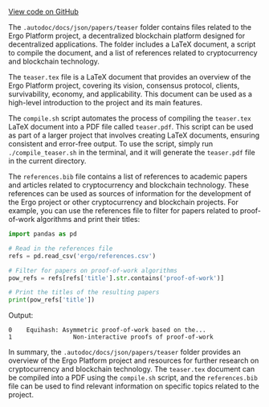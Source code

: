 [View code on GitHub](https://github.com/ergoplatform/ergo/.autodoc/docs/json/papers/teaser)

The `.autodoc/docs/json/papers/teaser` folder contains files related to the Ergo Platform project, a decentralized blockchain platform designed for decentralized applications. The folder includes a LaTeX document, a script to compile the document, and a list of references related to cryptocurrency and blockchain technology.

The `teaser.tex` file is a LaTeX document that provides an overview of the Ergo Platform project, covering its vision, consensus protocol, clients, survivability, economy, and applicability. This document can be used as a high-level introduction to the project and its main features.

The `compile.sh` script automates the process of compiling the `teaser.tex` LaTeX document into a PDF file called `teaser.pdf`. This script can be used as part of a larger project that involves creating LaTeX documents, ensuring consistent and error-free output. To use the script, simply run `./compile_teaser.sh` in the terminal, and it will generate the `teaser.pdf` file in the current directory.

The `references.bib` file contains a list of references to academic papers and articles related to cryptocurrency and blockchain technology. These references can be used as sources of information for the development of the Ergo project or other cryptocurrency and blockchain projects. For example, you can use the references file to filter for papers related to proof-of-work algorithms and print their titles:

```python
import pandas as pd

# Read in the references file
refs = pd.read_csv('ergo/references.csv')

# Filter for papers on proof-of-work algorithms
pow_refs = refs[refs['title'].str.contains('proof-of-work')]

# Print the titles of the resulting papers
print(pow_refs['title'])
```

Output:
```
0    Equihash: Asymmetric proof-of-work based on the...
1                 Non-interactive proofs of proof-of-work
```

In summary, the `.autodoc/docs/json/papers/teaser` folder provides an overview of the Ergo Platform project and resources for further research on cryptocurrency and blockchain technology. The `teaser.tex` document can be compiled into a PDF using the `compile.sh` script, and the `references.bib` file can be used to find relevant information on specific topics related to the project.
